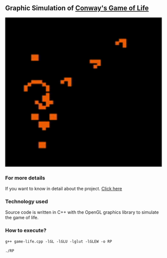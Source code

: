## Graphic Simulation of [Conway's Game of Life](https://en.wikipedia.org/wiki/Conway%27s_Game_of_Life)



<img src="./game-of-life.gif" width="600">
<!-- ![Illustration]() -->

### For more details 
If you want to know in detail about the project. [Click here](https://docs.google.com/presentation/d/1sF14Q_KVdXcDS9ZJpw0ALw_CKbzqLNxW0uIKXhLR_64/edit?usp=sharing)


### Technology used
Source code is written in C++ with the OpenGL graphics library to simulate the game of life.


### How to execute?
```
g++ game-life.cpp -lGL -lGLU -lglut -lGLEW -o RP
```
```
./RP
```